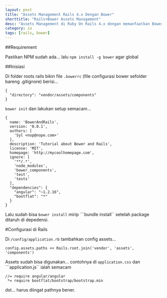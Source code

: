 ```yaml
---
layout: post
title: "Assets Management Rails 4.x Dengan Bower"
shorttitle: "Rails+Bower Assets Management"
desc: "Assets Management di Ruby On Rails 4.x dengan memanfaatkan Bower"
category: io
tags: [rails, bower]
---
```


##Requirement

Pastikan NPM sudah ada... lalu ```npm install -g bower``` agar global

##Inisiasi

Di folder roots rails bikin file ```.bowerrc``` (file configurasi bower sefolder bareng .gitignore) berisi...

    {
      "directory": "vendor/assets/components"
    }

```bower init``` dan lakukan setup semacam...

    {
      name: 'BowerAndRails',
      version: '0.0.1',
      authors: [
        'Syl <nop@nope.com>'
      ],
      description: 'Tutorial about Bower and Rails',
      license: 'MIT',
      homepage: 'http://mycoolhomepage.com',
      ignore: [
        '**/.*',
        'node_modules',
        'bower_components',
        'test',
        'tests'
      ],
      "dependencies": {
        "angular": "~1.2.16",
        "bootflat": "*"
      }
    }


Lalu sudah bisa ```bower install``` mirip ```bundle install`` setelah package ditaruh di depedensi.

#Configurasi di Rails

Di ```/config/application.rb``` tambahkan config assets...

    config.assets.paths << Rails.root.join('vendor', 'assets', 'components')

Assets sudah bisa digunakan... contohnya di ```application.css``` dan ```application.js`` ialah semacam

    //= require angular/angular
     *= require bootflat/bootstrap/bootstrap.min

dst... harus diingat pathnya bener.